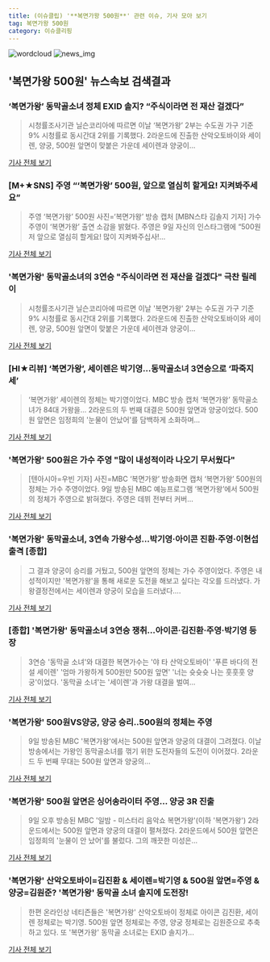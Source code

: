 ```yaml
---
title: (이슈클립) '**복면가왕 500원**' 관련 이슈, 기사 모아 보기
tag: 복면가왕 500원
category: 이슈클리핑
---
```

![wordcloud](https://s3.ap-northeast-2.amazonaws.com/lyrics101-wordcloud/2018-09-13-1536778527.png)
![news_img](https://user-images.githubusercontent.com/42597476/44507050-1206f400-a6e4-11e8-8d98-7ffbfebb353f.png)
## **'**복면가왕 500원**'** 뉴스속보 검색결과
### ‘복면가왕’ 동막골소녀 정체 EXID 솔지? “주식이라면 전 재산 걸겠다”

>시청률조사기관 닐슨코리아에 따르면 이날 ‘복면가왕’ 2부는 수도권 가구 기준 9% 시청률로 동시간대 2위를 기록했다. 2라운드에 진출한 산악오토바이와 세이렌, 양궁, 500원 앞면이 맞붙은 가운데 세이렌과 양궁이...

<a href="http://www.kookje.co.kr/news2011/asp/newsbody.asp?code=0500&key=20180911.99099003900" target="_blank">기사 전체 보기</a>

### [M+★SNS] 주영 “‘복면가왕’ 500원, 앞으로 열심히 할게요! 지켜봐주세요”

>주영 ‘복면가왕’ 500원 사진=‘복면가왕’ 방송 캡처 [MBN스타 김솔지 기자] 가수 주영이 ‘복면가왕’ 출연 소감을 밝혔다. 주영은 9일 자신의 인스타그램에 “500원 저 앞으로 열심히 할게요! 많이 지켜봐주십사!...

<a href="http://star.mbn.co.kr/view.php?year=2018&no=568452&refer=portal" target="_blank">기사 전체 보기</a>

### '복면가왕' 동막골소녀의 3연승 "주식이라면 전 재산을 걸겠다" 극찬 릴레이

>시청률조사기관 닐슨코리아에 따르면 이날 '복면가왕' 2부는 수도권 가구 기준 9% 시청률로 동시간대 2위를 기록했다. 2라운드에 진출한 산악오토바이와 세이렌, 양궁, 500원 앞면이 맞붙은 가운데 세이렌과 양궁이...

<a href="http://sports.chosun.com/news/ntype.htm?id=201809100100077420006048&servicedate=20180910" target="_blank">기사 전체 보기</a>

### [HI★리뷰] ‘복면가왕’, 세이렌은 박기영…동막골소녀 3연승으로 ‘파죽지세’

>‘복면가왕’ 세이렌의 정체는 박기영이었다. MBC 방송 캡처 ‘복면가왕’ 동막골소녀가 84대 가왕을... 2라운드의 두 번째 대결은 500원 앞면과 양궁이었다. 500원 앞면은 임정희의 '눈물이 안났어'를 담백하게 소화하며...

<a href="http://star.hankookilbo.com/News/Read/606d4da1a9b644adbf925fd72ed6e439" target="_blank">기사 전체 보기</a>

### '복면가왕' 500원은 가수 주영 "많이 내성적이라 나오기 무서웠다"

>[텐아시아=우빈 기자] 사진=MBC ‘복면가왕’ 방송화면 캡처 ‘복면가왕’ 500원의 정체는 가수 주영이었다. 9일 방송된 MBC 예능프로그램 ‘복면가왕’에서 500원의 정체가 주영으로 밝혀졌다. 주영은 데뷔 전부터 커버...

<a href="http://www.tenasia.co.kr/archives/1564764" target="_blank">기사 전체 보기</a>

### '복면가왕' 동막골소녀, 3연속 가왕수성…박기영·아이콘 진환·주영·이현섭 출격 [종합]

>그 결과 양궁이 승리를 거뒀고, 500원 앞면의 정체는 가수 주영이었다. 주영은 내성적이지만 '복면가왕'을 통해 새로운 도전을 해보고 싶다는 각오를 드러냈다.   가왕결정전에서는 세이렌과 양궁이 모습을 드러냈다....

<a href="http://www.osen.co.kr/article/G1110985920" target="_blank">기사 전체 보기</a>

### [종합] '복면가왕' 동막골소녀 3연승 쟁취…아이콘·김진환·주영·박기영 등장

>3연승 '동막골 소녀'와 대결한 복면가수는 '야 타 산악오토바이' '푸른 바다의 전설 세이렌' '엄마 가왕하게 500원만 500원 앞면' '너는 슛슛슛 나는 훗훗훗 양궁'이었다. '동막골 소녀'는 '세이렌'과 가왕 대결을 벌여...

<a href="http://isplus.live.joins.com/news/article/aid.asp?aid=22547143" target="_blank">기사 전체 보기</a>

### '복면가왕' 500원VS양궁, 양궁 승리..500원의 정체는 주영

>9일 방송된 MBC '복면가왕'에서는 500원 앞면과 양궁의 대결이 그려졌다. 이날 방송에서는 가왕인 동막골소녀를 꺾기 위한 도전자들의 도전이 이어졌다. 2라운드 두 번째 무대는 500원 앞면과 양궁의...

<a href="http://biz.heraldcorp.com/view.php?ud=201809091641120056986_1" target="_blank">기사 전체 보기</a>

### '복면가왕' 500원 앞면은 싱어송라이터 주영… 양궁 3R 진출

>9일 오후 방송된 MBC '일밤 - 미스터리 음악쇼 복면가왕'(이하 '복면가왕') 2라운드에서는 500원 앞면과 양궁의 대결이 펼쳐졌다. 2라운드에서 500원 앞면은 임정희의 '눈물이 안 났어'를 불렀다. 그의 깨끗한 미성은...

<a href="http://news1.kr/articles/?3421535" target="_blank">기사 전체 보기</a>

### '복면가왕' 산악오토바이=김진환 & 세이렌=박기영 & 500원 앞면=주영 & 양궁=김원준? '복면가왕' 동막골 소녀 솔지에 도전장!

>한편 온라인상 네티즌들은 '복면가왕' 산악오토바이 정체로 아이콘 김진환, 세이렌 정체로는 박기영. 500원 앞면 정체로는 주영, 양궁 정체로는 김원준으로 추축하고 있다. 또 '복면가왕' 동막골 소녀로는 EXID 솔지가...

<a href="http://www.daejeontoday.com/news/articleView.html?idxno=512497" target="_blank">기사 전체 보기</a>


